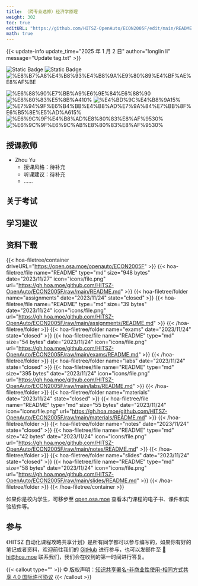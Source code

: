 ```yaml
---
title: （跨专业选修）经济学原理
weight: 302
toc: true
editURL: "https://github.com/HITSZ-OpenAuto/ECON2005F/edit/main/README.md"
math: true
---
```


{{< update-info update_time="2025 年 1 月 2 日" author="longlin li" message="Update tag.txt" >}}

<div class="img-div hx-mt-4 hx-flex-row hx-justify-start hx-items-center">

![Static Badge](https://img.shields.io/badge/%E8%80%83%E6%9F%A5%E8%AF%BE-green)
![Static Badge](https://img.shields.io/badge/%E5%AD%A6%E5%88%86-4-moccasin)
![%E8%B7%A8%E4%B8%93%E4%B8%9A%E9%80%89%E4%BF%AE%E8%AF%BE](https://img.shields.io/badge/%E8%B7%A8%E4%B8%93%E4%B8%9A%E9%80%89%E4%BF%AE%E8%AF%BE-lightskyblue)

![%E6%88%90%E7%BB%A9%E6%9E%84%E6%88%90](https://img.shields.io/badge/%E6%88%90%E7%BB%A9%E6%9E%84%E6%88%90-gold)
![%E8%80%83%E5%8B%A410%](https://img.shields.io/badge/%E8%80%83%E5%8B%A4-10%25-wheat)
![%E4%BD%9C%E4%B8%9A15%](https://img.shields.io/badge/%E4%BD%9C%E4%B8%9A-15%25-wheat)
![%E7%94%9F%E6%B4%BB%E4%B8%AD%E7%9A%84%E7%BB%8F%E6%B5%8E%E5%AD%A615%](https://img.shields.io/badge/%E7%94%9F%E6%B4%BB%E4%B8%AD%E7%9A%84%E7%BB%8F%E6%B5%8E%E5%AD%A6-15%25-wheat)
![%E6%9C%9F%E4%B8%AD%E8%80%83%E8%AF%9530%](https://img.shields.io/badge/%E6%9C%9F%E4%B8%AD%E8%80%83%E8%AF%95-30%25-wheat)
![%E6%9C%9F%E6%9C%AB%E8%80%83%E8%AF%9530%](https://img.shields.io/badge/%E6%9C%9F%E6%9C%AB%E8%80%83%E8%AF%95-30%25-wheat)

</div>

## 授课教师

- Zhou Yu
  - 授课风格：待补充
  - 听课建议：待补充
  - ……

## 关于考试

## 学习建议

## 资料下载

{{< hoa-filetree/container driveURL="https://open.osa.moe/openauto/ECON2005F" >}}
  {{< hoa-filetree/file name="README" type="md" size="948 bytes" date="2023/11/27" icon="icons/file.png" url="https://gh.hoa.moe/github.com/HITSZ-OpenAuto/ECON2005F/raw/main/README.md" >}}
  {{< hoa-filetree/folder name="assignments" date="2023/11/24" state="closed" >}}
    {{< hoa-filetree/file name="README" type="md" size="39 bytes" date="2023/11/24" icon="icons/file.png" url="https://gh.hoa.moe/github.com/HITSZ-OpenAuto/ECON2005F/raw/main/assignments/README.md" >}}
  {{< /hoa-filetree/folder >}}
  {{< hoa-filetree/folder name="exams" date="2023/11/24" state="closed" >}}
    {{< hoa-filetree/file name="README" type="md" size="54 bytes" date="2023/11/24" icon="icons/file.png" url="https://gh.hoa.moe/github.com/HITSZ-OpenAuto/ECON2005F/raw/main/exams/README.md" >}}
  {{< /hoa-filetree/folder >}}
  {{< hoa-filetree/folder name="labs" date="2023/11/24" state="closed" >}}
    {{< hoa-filetree/file name="README" type="md" size="395 bytes" date="2023/11/24" icon="icons/file.png" url="https://gh.hoa.moe/github.com/HITSZ-OpenAuto/ECON2005F/raw/main/labs/README.md" >}}
  {{< /hoa-filetree/folder >}}
  {{< hoa-filetree/folder name="materials" date="2023/11/24" state="closed" >}}
    {{< hoa-filetree/file name="README" type="md" size="55 bytes" date="2023/11/24" icon="icons/file.png" url="https://gh.hoa.moe/github.com/HITSZ-OpenAuto/ECON2005F/raw/main/materials/README.md" >}}
  {{< /hoa-filetree/folder >}}
  {{< hoa-filetree/folder name="notes" date="2023/11/24" state="closed" >}}
    {{< hoa-filetree/file name="README" type="md" size="42 bytes" date="2023/11/24" icon="icons/file.png" url="https://gh.hoa.moe/github.com/HITSZ-OpenAuto/ECON2005F/raw/main/notes/README.md" >}}
  {{< /hoa-filetree/folder >}}
  {{< hoa-filetree/folder name="slides" date="2023/11/24" state="closed" >}}
    {{< hoa-filetree/file name="README" type="md" size="58 bytes" date="2023/11/24" icon="icons/file.png" url="https://gh.hoa.moe/github.com/HITSZ-OpenAuto/ECON2005F/raw/main/slides/README.md" >}}
  {{< /hoa-filetree/folder >}}
{{< /hoa-filetree/container >}}

如果你是校内学生，可移步至 <a href='https://open.osa.moe/openauto/ECON2005F'>open.osa.moe</a> 查看本门课程的电子书、课件和实验软件等。

## 参与

《HITSZ 自动化课程攻略共享计划》是所有同学都可以参与编写的，如果你有好的笔记或者资料，欢迎前往我们的 [GitHub](https://github.com/HITSZ-OpenAuto) 进行参与，也可以发邮件至 [📮hi@hoa.moe](mailto:hi@hoa.moe) 联系我们，我们会在收到的第一时间进行答复。

{{< callout type="" >}}
  © 版权声明：[知识共享署名-非商业性使用-相同方式共享 4.0 国际许可协议](https://creativecommons.org/licenses/by-nc-sa/4.0/)
{{< /callout >}}

